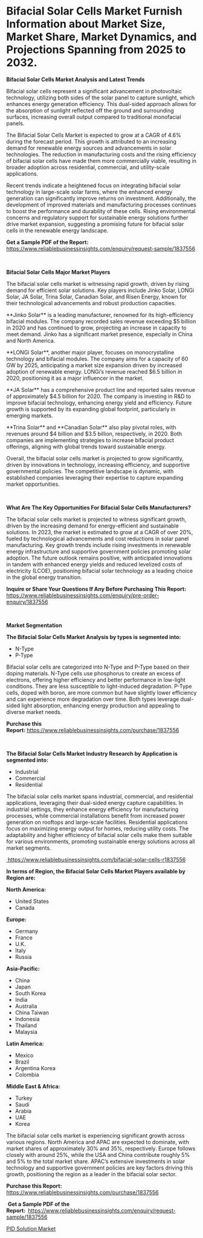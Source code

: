 <p><h1>Bifacial Solar Cells Market Furnish Information about Market Size, Market Share, Market Dynamics, and Projections Spanning from 2025 to 2032.</h1></p><p><strong>Bifacial Solar Cells Market Analysis and Latest Trends</strong></p>
<p><p>Bifacial solar cells represent a significant advancement in photovoltaic technology, utilizing both sides of the solar panel to capture sunlight, which enhances energy generation efficiency. This dual-sided approach allows for the absorption of sunlight reflected off the ground and surrounding surfaces, increasing overall output compared to traditional monofacial panels. </p><p>The Bifacial Solar Cells Market is expected to grow at a CAGR of 4.6% during the forecast period. This growth is attributed to an increasing demand for renewable energy sources and advancements in solar technologies. The reduction in manufacturing costs and the rising efficiency of bifacial solar cells have made them more commercially viable, resulting in broader adoption across residential, commercial, and utility-scale applications. </p><p>Recent trends indicate a heightened focus on integrating bifacial solar technology in large-scale solar farms, where the enhanced energy generation can significantly improve returns on investment. Additionally, the development of improved materials and manufacturing processes continues to boost the performance and durability of these cells. Rising environmental concerns and regulatory support for sustainable energy solutions further drive market expansion, suggesting a promising future for bifacial solar cells in the renewable energy landscape.</p></p>
<p><strong>Get a Sample PDF of the Report:&nbsp;</strong> <a href="https://www.reliablebusinessinsights.com/enquiry/request-sample/1837556?utm_campaign=2252&utm_medium=2&utm_source=Github&utm_content=ia&utm_term=13022025&utm_id=bifacial-solar-cells">https://www.reliablebusinessinsights.com/enquiry/request-sample/1837556</a></p>
<p>&nbsp;</p>
<p><strong>Bifacial Solar Cells Major Market Players</strong></p>
<p><p>The bifacial solar cells market is witnessing rapid growth, driven by rising demand for efficient solar solutions. Key players include Jinko Solar, LONGi Solar, JA Solar, Trina Solar, Canadian Solar, and Risen Energy, known for their technological advancements and robust production capacities.</p><p>**Jinko Solar** is a leading manufacturer, renowned for its high-efficiency bifacial modules. The company recorded sales revenue exceeding $5 billion in 2020 and has continued to grow, projecting an increase in capacity to meet demand. Jinko has a significant market presence, especially in China and North America.</p><p>**LONGi Solar**, another major player, focuses on monocrystalline technology and bifacial modules. The company aims for a capacity of 60 GW by 2025, anticipating a market size expansion driven by increased adoption of renewable energy. LONGi’s revenue reached $6.5 billion in 2020, positioning it as a major influencer in the market.</p><p>**JA Solar** has a comprehensive product line and reported sales revenue of approximately $4.5 billion for 2020. The company is investing in R&D to improve bifacial technology, enhancing energy yield and efficiency. Future growth is supported by its expanding global footprint, particularly in emerging markets.</p><p>**Trina Solar** and **Canadian Solar** also play pivotal roles, with revenues around $4 billion and $3.5 billion, respectively, in 2020. Both companies are implementing strategies to increase bifacial product offerings, aligning with global trends toward sustainable energy.</p><p>Overall, the bifacial solar cells market is projected to grow significantly, driven by innovations in technology, increasing efficiency, and supportive governmental policies. The competitive landscape is dynamic, with established companies leveraging their expertise to capture expanding market opportunities.</p></p>
<p>&nbsp;</p>
<p><strong>What Are The Key Opportunities For Bifacial Solar Cells Manufacturers?</strong></p>
<p><p>The bifacial solar cells market is projected to witness significant growth, driven by the increasing demand for energy-efficient and sustainable solutions. In 2023, the market is estimated to grow at a CAGR of over 20%, fueled by technological advancements and cost reductions in solar panel manufacturing. Key growth trends include rising investments in renewable energy infrastructure and supportive government policies promoting solar adoption. The future outlook remains positive, with anticipated innovations in tandem with enhanced energy yields and reduced levelized costs of electricity (LCOE), positioning bifacial solar technology as a leading choice in the global energy transition.</p></p>
<p><strong>Inquire or Share Your Questions If Any Before Purchasing This Report:</strong> <a href="https://www.reliablebusinessinsights.com/enquiry/pre-order-enquiry/1837556?utm_campaign=2252&utm_medium=2&utm_source=Github&utm_content=ia&utm_term=13022025&utm_id=bifacial-solar-cells">https://www.reliablebusinessinsights.com/enquiry/pre-order-enquiry/1837556</a></p>
<p>&nbsp;</p>
<p><strong>Market Segmentation</strong></p>
<p><strong>The Bifacial Solar Cells Market Analysis by types is segmented into:</strong></p>
<p><ul><li>N-Type</li><li>P-Type</li></ul></p>
<p><p>Bifacial solar cells are categorized into N-Type and P-Type based on their doping materials. N-Type cells use phosphorus to create an excess of electrons, offering higher efficiency and better performance in low-light conditions. They are less susceptible to light-induced degradation. P-Type cells, doped with boron, are more common but have slightly lower efficiency and can experience more degradation over time. Both types leverage dual-sided light absorption, enhancing energy production and appealing to diverse market needs.</p></p>
<p><strong>Purchase this Report:&nbsp;</strong><a href="https://www.reliablebusinessinsights.com/purchase/1837556?utm_campaign=2252&utm_medium=2&utm_source=Github&utm_content=ia&utm_term=13022025&utm_id=bifacial-solar-cells">https://www.reliablebusinessinsights.com/purchase/1837556</a></p>
<p>&nbsp;</p>
<p><strong>The Bifacial Solar Cells Market Industry Research by Application is segmented into:</strong></p>
<p><ul><li>Industrial</li><li>Commercial</li><li>Residential</li></ul></p>
<p><p>The bifacial solar cells market spans industrial, commercial, and residential applications, leveraging their dual-sided energy capture capabilities. In industrial settings, they enhance energy efficiency for manufacturing processes, while commercial installations benefit from increased power generation on rooftops and large-scale facilities. Residential applications focus on maximizing energy output for homes, reducing utility costs. The adaptability and higher efficiency of bifacial solar cells make them suitable for various environments, promoting sustainable energy solutions across all market segments.</p></p>
<p><a href="https://www.reliablebusinessinsights.com/bifacial-solar-cells-r1837556?utm_campaign=2252&utm_medium=2&utm_source=Github&utm_content=ia&utm_term=13022025&utm_id=bifacial-solar-cells">&nbsp;https://www.reliablebusinessinsights.com/bifacial-solar-cells-r1837556</a></p>
<p><strong>In terms of Region, the Bifacial Solar Cells Market Players available by Region are:</strong></p>
<p>
    <p> <strong> North America: </strong>
        <ul>
            <li>United States</li>
            <li>Canada</li>
        </ul>
        </p> 
    <p> <strong> Europe: </strong>
        <ul>
            <li>Germany</li>
            <li>France</li>
            <li>U.K.</li>
            <li>Italy</li>
            <li>Russia</li>
        </ul>
        </p> 
    <p> <strong> Asia-Pacific: </strong>
        <ul>
            <li>China</li>
            <li>Japan</li>
            <li>South Korea</li>
            <li>India</li>
            <li>Australia</li>
            <li>China Taiwan</li>
            <li>Indonesia</li>
            <li>Thailand</li>
            <li>Malaysia</li>
        </ul>
        </p> 
    <p> <strong> Latin America: </strong>
        <ul>
            <li>Mexico</li>
            <li>Brazil</li>
            <li>Argentina Korea</li>
            <li>Colombia</li>
        </ul>
        </p> 
    <p> <strong> Middle East & Africa: </strong>
        <ul>
            <li>Turkey</li>
            <li>Saudi</li>
            <li>Arabia</li>
            <li>UAE</li>
            <li>Korea</li>
        </ul>
    </p>
    </p>
<p><p>The bifacial solar cells market is experiencing significant growth across various regions. North America and APAC are expected to dominate, with market shares of approximately 30% and 35%, respectively. Europe follows closely with around 25%, while the USA and China contribute roughly 5% and 5% to the total market share. APAC’s extensive investments in solar technology and supportive government policies are key factors driving this growth, positioning the region as a leader in the bifacial solar sector.</p></p>
<p><strong>Purchase this Report: </strong><a href="https://www.reliablebusinessinsights.com/purchase/1837556?utm_campaign=2252&utm_medium=2&utm_source=Github&utm_content=ia&utm_term=13022025&utm_id=bifacial-solar-cells">https://www.reliablebusinessinsights.com/purchase/1837556</a></p>
<p>&nbsp;<strong>Get a Sample PDF of the Report:&nbsp;&nbsp;</strong><a href="https://www.reliablebusinessinsights.com/enquiry/request-sample/1837556?utm_campaign=2252&utm_medium=2&utm_source=Github&utm_content=ia&utm_term=13022025&utm_id=bifacial-solar-cells">https://www.reliablebusinessinsights.com/enquiry/request-sample/1837556</a></p>
<p><strong></strong></p>
<p><p><a href="https://github.com/DianaWilson796/Market-Research-Report-List-1/blob/main/pid-solution-market.md?utm_campaign=2252&utm_medium=2&utm_source=Github&utm_content=ia&utm_term=13022025&utm_id=bifacial-solar-cells">PID Solution Market</a></p></p>